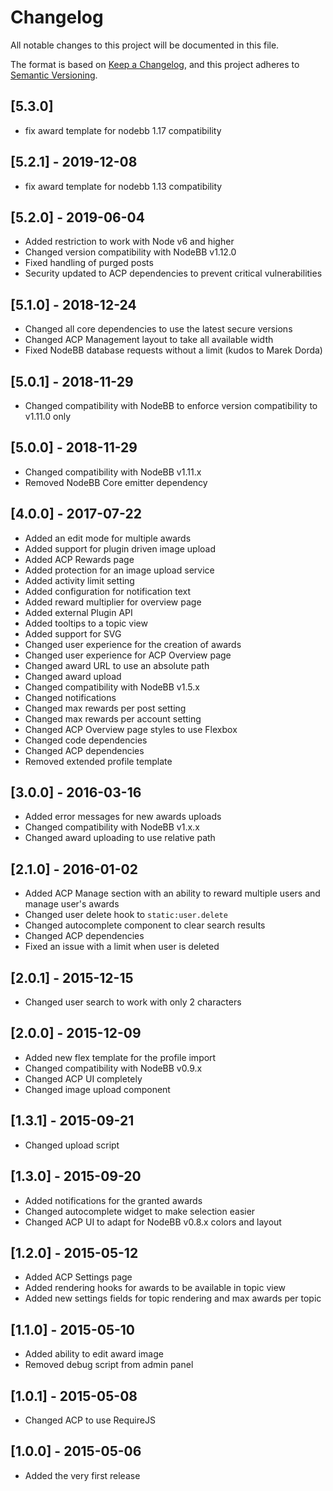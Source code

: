# Changelog

All notable changes to this project will be documented in this file.

The format is based on [Keep a Changelog](https://keepachangelog.com/en/1.0.0/),
and this project adheres to [Semantic Versioning](https://semver.org/spec/v2.0.0.html).

## [5.3.0]
- fix award template for nodebb 1.17 compatibility

## [5.2.1] - 2019-12-08
- fix award template for nodebb 1.13 compatibility

## [5.2.0] - 2019-06-04

- Added restriction to work with Node v6 and higher
- Changed version compatibility with NodeBB v1.12.0
- Fixed handling of purged posts
- Security updated to ACP dependencies to prevent critical vulnerabilities 

## [5.1.0] - 2018-12-24

- Changed all core dependencies to use the latest secure versions
- Changed ACP Management layout to take all available width
- Fixed NodeBB database requests without a limit (kudos to Marek Dorda) 

## [5.0.1] - 2018-11-29

- Changed compatibility with NodeBB to enforce version compatibility to v1.11.0 only

## [5.0.0] - 2018-11-29

- Changed compatibility with NodeBB v1.11.x
- Removed NodeBB Core emitter dependency

## [4.0.0] - 2017-07-22

- Added an edit mode for multiple awards
- Added support for plugin driven image upload
- Added ACP Rewards page
- Added protection for an image upload service
- Added activity limit setting
- Added configuration for notification text
- Added reward multiplier for overview page
- Added external Plugin API
- Added tooltips to a topic view
- Added support for SVG
- Changed user experience for the creation of awards
- Changed user experience for ACP Overview page
- Changed award URL to use an absolute path
- Changed award upload
- Changed compatibility with NodeBB v1.5.x
- Changed notifications
- Changed max rewards per post setting
- Changed max rewards per account setting
- Changed ACP Overview page styles to use Flexbox
- Changed code dependencies
- Changed ACP dependencies
- Removed extended profile template

## [3.0.0] - 2016-03-16

- Added error messages for new awards uploads
- Changed compatibility with NodeBB v1.x.x
- Changed award uploading to use relative path

## [2.1.0] - 2016-01-02

- Added ACP Manage section with an ability to reward multiple users and manage user's awards
- Changed user delete hook to `static:user.delete`
- Changed autocomplete component to clear search results
- Changed ACP dependencies
- Fixed an issue with a limit when user is deleted

## [2.0.1] - 2015-12-15

- Changed user search to work with only 2 characters

## [2.0.0] - 2015-12-09

- Added new flex template for the profile import
- Changed compatibility with NodeBB v0.9.x
- Changed ACP UI completely
- Changed image upload component

## [1.3.1] - 2015-09-21

- Changed upload script

## [1.3.0] - 2015-09-20

- Added notifications for the granted awards
- Changed autocomplete widget to make selection easier
- Changed ACP UI to adapt for NodeBB v0.8.x colors and layout

## [1.2.0] - 2015-05-12

- Added ACP Settings page
- Added rendering hooks for awards to be available in topic view
- Added new settings fields for topic rendering and max awards per topic

## [1.1.0] - 2015-05-10

- Added ability to edit award image
- Removed debug script from admin panel

## [1.0.1] - 2015-05-08

- Changed ACP to use RequireJS

## [1.0.0] - 2015-05-06

- Added the very first release
